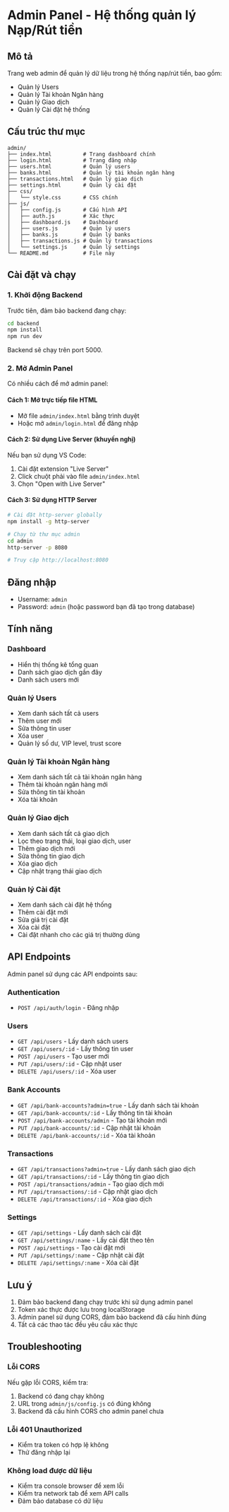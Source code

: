 # Admin Panel - Hệ thống quản lý Nạp/Rút tiền

## Mô tả
Trang web admin để quản lý dữ liệu trong hệ thống nạp/rút tiền, bao gồm:
- Quản lý Users
- Quản lý Tài khoản Ngân hàng
- Quản lý Giao dịch
- Quản lý Cài đặt hệ thống

## Cấu trúc thư mục
```
admin/
├── index.html          # Trang dashboard chính
├── login.html          # Trang đăng nhập
├── users.html          # Quản lý users
├── banks.html          # Quản lý tài khoản ngân hàng
├── transactions.html   # Quản lý giao dịch
├── settings.html       # Quản lý cài đặt
├── css/
│   └── style.css       # CSS chính
├── js/
│   ├── config.js       # Cấu hình API
│   ├── auth.js         # Xác thực
│   ├── dashboard.js    # Dashboard
│   ├── users.js        # Quản lý users
│   ├── banks.js        # Quản lý banks
│   ├── transactions.js # Quản lý transactions
│   └── settings.js     # Quản lý settings
└── README.md           # File này
```

## Cài đặt và chạy

### 1. Khởi động Backend
Trước tiên, đảm bảo backend đang chạy:
```bash
cd backend
npm install
npm run dev
```
Backend sẽ chạy trên port 5000.

### 2. Mở Admin Panel
Có nhiều cách để mở admin panel:

#### Cách 1: Mở trực tiếp file HTML
- Mở file `admin/index.html` bằng trình duyệt
- Hoặc mở `admin/login.html` để đăng nhập

#### Cách 2: Sử dụng Live Server (khuyến nghị)
Nếu bạn sử dụng VS Code:
1. Cài đặt extension "Live Server"
2. Click chuột phải vào file `admin/index.html`
3. Chọn "Open with Live Server"

#### Cách 3: Sử dụng HTTP Server
```bash
# Cài đặt http-server globally
npm install -g http-server

# Chạy từ thư mục admin
cd admin
http-server -p 8080

# Truy cập http://localhost:8080
```

## Đăng nhập
- Username: `admin`
- Password: `admin` (hoặc password bạn đã tạo trong database)

## Tính năng

### Dashboard
- Hiển thị thống kê tổng quan
- Danh sách giao dịch gần đây
- Danh sách users mới

### Quản lý Users
- Xem danh sách tất cả users
- Thêm user mới
- Sửa thông tin user
- Xóa user
- Quản lý số dư, VIP level, trust score

### Quản lý Tài khoản Ngân hàng
- Xem danh sách tất cả tài khoản ngân hàng
- Thêm tài khoản ngân hàng mới
- Sửa thông tin tài khoản
- Xóa tài khoản

### Quản lý Giao dịch
- Xem danh sách tất cả giao dịch
- Lọc theo trạng thái, loại giao dịch, user
- Thêm giao dịch mới
- Sửa thông tin giao dịch
- Xóa giao dịch
- Cập nhật trạng thái giao dịch

### Quản lý Cài đặt
- Xem danh sách cài đặt hệ thống
- Thêm cài đặt mới
- Sửa giá trị cài đặt
- Xóa cài đặt
- Cài đặt nhanh cho các giá trị thường dùng

## API Endpoints
Admin panel sử dụng các API endpoints sau:

### Authentication
- `POST /api/auth/login` - Đăng nhập

### Users
- `GET /api/users` - Lấy danh sách users
- `GET /api/users/:id` - Lấy thông tin user
- `POST /api/users` - Tạo user mới
- `PUT /api/users/:id` - Cập nhật user
- `DELETE /api/users/:id` - Xóa user

### Bank Accounts
- `GET /api/bank-accounts?admin=true` - Lấy danh sách tài khoản
- `GET /api/bank-accounts/:id` - Lấy thông tin tài khoản
- `POST /api/bank-accounts/admin` - Tạo tài khoản mới
- `PUT /api/bank-accounts/:id` - Cập nhật tài khoản
- `DELETE /api/bank-accounts/:id` - Xóa tài khoản

### Transactions
- `GET /api/transactions?admin=true` - Lấy danh sách giao dịch
- `GET /api/transactions/:id` - Lấy thông tin giao dịch
- `POST /api/transactions/admin` - Tạo giao dịch mới
- `PUT /api/transactions/:id` - Cập nhật giao dịch
- `DELETE /api/transactions/:id` - Xóa giao dịch

### Settings
- `GET /api/settings` - Lấy danh sách cài đặt
- `GET /api/settings/:name` - Lấy cài đặt theo tên
- `POST /api/settings` - Tạo cài đặt mới
- `PUT /api/settings/:name` - Cập nhật cài đặt
- `DELETE /api/settings/:name` - Xóa cài đặt

## Lưu ý
1. Đảm bảo backend đang chạy trước khi sử dụng admin panel
2. Token xác thực được lưu trong localStorage
3. Admin panel sử dụng CORS, đảm bảo backend đã cấu hình đúng
4. Tất cả các thao tác đều yêu cầu xác thực

## Troubleshooting

### Lỗi CORS
Nếu gặp lỗi CORS, kiểm tra:
1. Backend có đang chạy không
2. URL trong `admin/js/config.js` có đúng không
3. Backend đã cấu hình CORS cho admin panel chưa

### Lỗi 401 Unauthorized
- Kiểm tra token có hợp lệ không
- Thử đăng nhập lại

### Không load được dữ liệu
- Kiểm tra console browser để xem lỗi
- Kiểm tra network tab để xem API calls
- Đảm bảo database có dữ liệu
